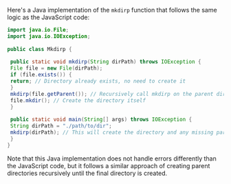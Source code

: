 Here's a Java implementation of the `mkdirp` function that follows the same logic as the JavaScript code:
```java
import java.io.File;
import java.io.IOException;
 
public class Mkdirp {
 
 public static void mkdirp(String dirPath) throws IOException {
 File file = new File(dirPath);
 if (file.exists()) {
 return; // Directory already exists, no need to create it
 }
 mkdirp(file.getParent()); // Recursively call mkdirp on the parent directory
 file.mkdir(); // Create the directory itself
 }
 
 public static void main(String[] args) throws IOException {
 String dirPath = "./path/to/dir";
 mkdirp(dirPath); // This will create the directory and any missing parents
 }
}
``` 
Note that this Java implementation does not handle errors differently than the JavaScript code, but it follows a similar approach of creating parent directories recursively until the final directory is created.


